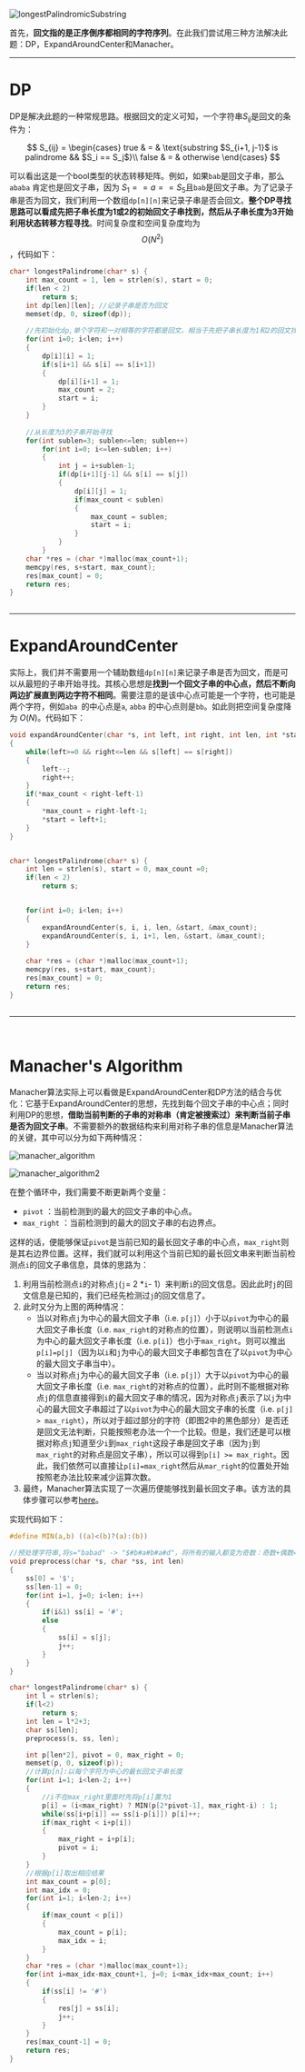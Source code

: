 ![longestPalindromicSubstring](../res/Leetcode/longestPalindromicSubstring.png)

首先，**回文指的是正序倒序都相同的字符序列**。在此我们尝试用三种方法解决此题：DP，ExpandAroundCenter和Manacher。

---

# DP

DP是解决此题的一种常规思路。根据回文的定义可知，一个字符串$S_{ij}$是回文的条件为：

$$
S_{ij} = \begin{cases} 
true & = & \text{substring $S_{i+1, j-1}$ is palindrome && $S_i == S_j$}\\
false & = & otherwise
\end{cases}
$$

可以看出这是一个bool类型的状态转移矩阵。例如，如果`bab`是回文子串，那么`ababa` 肯定也是回文子串，因为 $S_1==a==S_5$​ 且`bab`是回文子串。为了记录子串是否为回文，我们利用一个数组`dp[n][n]`来记录子串是否会回文。**整个DP寻找思路可以看成先把子串长度为1或2的初始回文子串找到，然后从子串长度为3开始利用状态转移方程寻找**。时间复杂度和空间复杂度均为$$O(N^2)$$，代码如下：



```c
char* longestPalindrome(char* s) {
    int max_count = 1, len = strlen(s), start = 0;
    if(len < 2)
        return s;
    int dp[len][len]; //记录子串是否为回文
    memset(dp, 0, sizeof(dp));
    
    //先初始化dp,单个字符和一对相等的字符都是回文。相当于先把子串长度为1和2的回文找到。
    for(int i=0; i<len; i++)
    {
        dp[i][i] = 1;
        if(s[i+1] && s[i] == s[i+1])
        {
            dp[i][i+1] = 1;
            max_count = 2;
            start = i;
        }
    }
    
    //从长度为3的子串开始寻找
    for(int sublen=3; sublen<=len; sublen++)
        for(int i=0; i<=len-sublen; i++)
        {
            int j = i+sublen-1;
            if(dp[i+1][j-1] && s[i] == s[j])
            {
                dp[i][j] = 1;
                if(max_count < sublen)
                {
                    max_count = sublen;
                    start = i;
                }
            }
        }
    char *res = (char *)malloc(max_count+1);
    memcpy(res, s+start, max_count);
    res[max_count] = 0;
    return res;
}
               
```

---

# ExpandAroundCenter

实际上，我们并不需要用一个辅助数组`dp[n][n]`来记录子串是否为回文，而是可以从最短的子串开始寻找。其核心思想是**找到一个回文子串的中心点，然后不断向两边扩展直到两边字符不相同**。需要注意的是该中心点可能是一个字符，也可能是两个字符，例如`aba `的中心点是`a`, `abba` 的中心点则是`bb`。如此则把空间复杂度降为 $O(N)$。代码如下：



```c
void expandAroundCenter(char *s, int left, int right, int len, int *start, int *max_count)
{
    while(left>=0 && right<=len && s[left] == s[right])
    {
        left--;
        right++;
    }
    if(*max_count < right-left-1)
    {
        *max_count = right-left-1;
        *start = left+1;
    }
}


char* longestPalindrome(char* s) {
    int len = strlen(s), start = 0, max_count =0;
    if(len < 2)
        return s;


    for(int i=0; i<len; i++)
    {
        expandAroundCenter(s, i, i, len, &start, &max_count);
        expandAroundCenter(s, i, i+1, len, &start, &max_count);
    }
    
    char *res = (char *)malloc(max_count+1);
    memcpy(res, s+start, max_count);
    res[max_count] = 0;
    return res;
}
               
```

---

‌

# Manacher's Algorithm

Manacher算法实际上可以看做是ExpandAroundCenter和DP方法的结合与优化：它基于ExpandAroundCenter的思想，先找到每个回文子串的中心点；同时利用DP的思想，**借助当前判断的子串的对称串（肯定被搜索过）来判断当前子串是否为回文子串**。不需要额外的数据结构来利用对称子串的信息是Manacher算法的关键，其中可以分为如下两种情况：



![manacher_algorithm](../res/Leetcode/manacher_algorithm.png)

![manacher_algorithm2](../res/Leetcode/manacher_algorithm2.png)



在整个循环中，我们需要不断更新两个变量：

- `pivot` ：当前检测到的最大的回文子串的中心点。
- `max_right` ：当前检测到的最大的回文子串的右边界点。

这样的话，便能够保证`pivot`是当前已知的最长回文子串的中心点，`max_right`则是其右边界位置。这样，我们就可以利用这个当前已知的最长回文串来判断当前检测点`i`的回文子串信息，具体的思路为：

1. 利用当前检测点`i`的对称点`j`(`j`= 2 *`i`- 1）来判断`i`的回文信息。因此此时`j`的回文信息是已知的，我们已经先检测过`j`的回文信息了。
2. 此时又分为上图的两种情况：
   * 当以对称点`j`为中心的最大回文子串（i.e. `p[j]`）小于以`pivot`为中心的最大回文子串长度（i.e. `max_right`的对称点的位置），则说明以当前检测点`i`为中心的最大回文子串长度（i.e. `p[i]`）也小于`max_right`。则可以推出`p[i]=p[j]`（因为以`i`和`j`为中心的最大回文子串都包含在了以`pivot`为中心的最大回文子串当中）。
   * 当以对称点`j`为中心的最大回文子串（i.e. `p[j]`）大于以`pivot`为中心的最大回文子串长度（i.e. `max_right`的对称点的位置），此时则不能根据对称点`j`的信息直接得到`i`的最大回文子串的情况，因为对称点`j`表示了以`j`为中心的最大回文子串超过了以`pivot`为中心的最大回文子串的长度（i.e. `p[j] > max_right`），所以对于超过部分的字符（即图2中的黑色部分）是否还是回文无法判断，只能按照老办法一个一个比较。但是，我们还是可以根据对称点`j`知道至少`i`到`max_right`这段子串是回文子串（因为`j`到`max_right`的对称点是回文子串），所以可以得到`p[i] >= max_right`。因此，我们依然可以直接让`p[i]=max_right`然后从`mar_right`的位置处开始按照老办法比较来减少运算次数。
3. 最终，Manacher算法实现了一次遍历便能够找到最长回文子串。该方法的具体步骤可以参考[here](https://www.felix021.com/blog/read.php?2040)。

实现代码如下：

```c
#define MIN(a,b) ((a)<(b)?(a):(b))

//预处理字符串,将s="babad" -> "$#b#a#b#a#d"，将所有的输入都变为奇数：奇数+偶数=奇数
void preprocess(char *s, char *ss, int len)
{
    ss[0] = '$';
    ss[len-1] = 0;
    for(int i=1, j=0; i<len; i++)
    {
        if(i&1) ss[i] = '#';
        else 
        {
            ss[i] = s[j];
            j++;
        }
    }
}

char* longestPalindrome(char* s) {
    int l = strlen(s);
    if(l<2)
        return s;
    int len = l*2+3;
    char ss[len];
    preprocess(s, ss, len);

    int p[len*2], pivot = 0, max_right = 0;
    memset(p, 0, sizeof(p));
  	//计算p[n]:以每个字符为中心的最长回文子串长度
    for(int i=1; i<len-2; i++)
    {
        //i不在max_right里面时先将p[i]置为1
        p[i] = (i<max_right) ? MIN(p[2*pivot-1], max_right-i) : 1;
        while(ss[i+p[i]] == ss[i-p[i]]) p[i]++;
        if(max_right < i+p[i])
        {
            max_right = i+p[i];
            pivot = i;
        }
    }
  	//根据p[i]取出相应结果
    int max_count = p[0];
    int max_idx = 0;
    for(int i=1; i<len-2; i++)
    {
        if(max_count < p[i])
        {
            max_count = p[i];
            max_idx = i;
        }
    }
    char *res = (char *)malloc(max_count+1);
    for(int i=max_idx-max_count+1, j=0; i<max_idx+max_count; i++)
    {
        if(ss[i] != '#')
        {
            res[j] = ss[i];
            j++;
        }
    }
    res[max_count-1] = 0;
    return res;
}

```





 





 





 





 